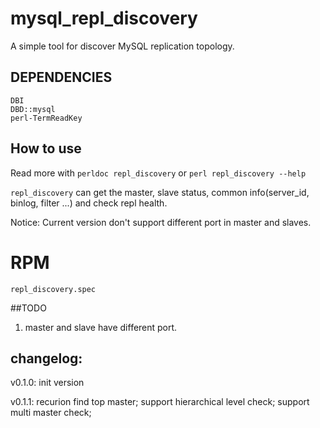 # mysql_repl_discovery

A simple tool for discover MySQL replication topology.

##  DEPENDENCIES
```
DBI
DBD::mysql
perl-TermReadKey
```

## How to use

Read more with ```perldoc repl_discovery``` or ```perl repl_discovery --help```

  `repl_discovery` can get the master, slave status,  common info(server_id, binlog, filter ...) 
and check repl health.

Notice: Current version don't support different port in master and slaves.

# RPM

`repl_discovery.spec`

##TODO

1. master and slave have different port.

## changelog:

v0.1.0: init version

v0.1.1: recurion find top master;
        support hierarchical level check;
        support multi master check;

